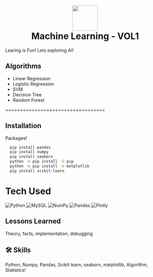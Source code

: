 <div align="center">
      <h1> <img src="https://www.google.com/search?q=data+analysis&rlz=1C1VDKB_enBD1022BD1022&sxsrf=APwXEdfof2Q2h1poFklZrYaex2jDtePrEA:1680195896607&source=lnms&tbm=isch&sa=X&ved=2ahUKEwi22ce8kYT-AhUicGwGHXwbDDkQ_AUoAnoECAEQBA&biw=1920&bih=969&dpr=1#imgrc=kf6i7IxwuDIGUM" width="80px"><br/> Machine Learning - VOL1 </h1>
     </div>

Learing is Fun! Lets exploring AI!

## Algorithms
* Linear Regression
* Logistic Regression
* SVM
* Decision Tree
* Random Forest

==================================

## Installation

Packages!

```bash
  pip install pandas
  pip install numpy
  pip install seaborn
  python -m pip install -U pip
  python -m pip install -U matplotlib
  pip install scikit-learn

```

# Tech Used
 ![Python](https://img.shields.io/badge/python-3670A0?style=for-the-badge&logo=python&logoColor=ffdd54) ![MySQL](https://img.shields.io/badge/mysql-%2300f.svg?style=for-the-badge&logo=mysql&logoColor=white) ![NumPy](https://img.shields.io/badge/numpy-%23013243.svg?style=for-the-badge&logo=numpy&logoColor=white) ![Pandas](https://img.shields.io/badge/pandas-%23150458.svg?style=for-the-badge&logo=pandas&logoColor=white) ![Plotly](https://img.shields.io/badge/Plotly-%233F4F75.svg?style=for-the-badge&logo=plotly&logoColor=white)
    
## Lessons Learned

Theory, facts, implementation, debugging


## 🛠 Skills
Python, Numpy, Pandas, Scikit learn, seaborn, matplotlib, Algorithm, Statistics!

